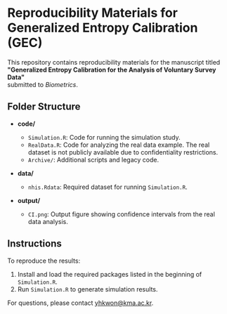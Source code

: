 # Reproducibility Materials for Generalized Entropy Calibration (GEC)

This repository contains reproducibility materials for the manuscript titled  
**"Generalized Entropy Calibration for the Analysis of Voluntary Survey Data"**  
submitted to *Biometrics*.

## Folder Structure

- **code/**
  - `Simulation.R`: Code for running the simulation study.
  - `RealData.R`: Code for analyzing the real data example. The real dataset is not publicly available due to confidentiality restrictions.
  - `Archive/`: Additional scripts and legacy code.

- **data/**
  - `nhis.Rdata`: Required dataset for running `Simulation.R`.

- **output/**
  - `CI.png`: Output figure showing confidence intervals from the real data analysis.

## Instructions

To reproduce the results:
1. Install and load the required packages listed in the beginning of `Simulation.R`.
2. Run `Simulation.R` to generate simulation results.

For questions, please contact yhkwon@kma.ac.kr.
